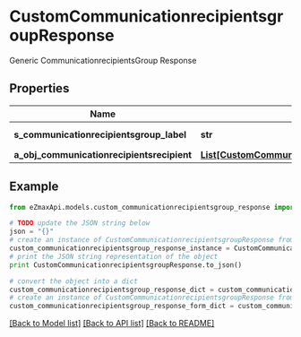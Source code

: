 # CustomCommunicationrecipientsgroupResponse

Generic CommunicationrecipientsGroup Response

## Properties

Name | Type | Description | Notes
------------ | ------------- | ------------- | -------------
**s_communicationrecipientsgroup_label** | **str** | The label for the Communicationrecipientsgroup | 
**a_obj_communicationrecipientsrecipient** | [**List[CustomCommunicationrecipientsrecipientResponse]**](CustomCommunicationrecipientsrecipientResponse.md) |  | 

## Example

```python
from eZmaxApi.models.custom_communicationrecipientsgroup_response import CustomCommunicationrecipientsgroupResponse

# TODO update the JSON string below
json = "{}"
# create an instance of CustomCommunicationrecipientsgroupResponse from a JSON string
custom_communicationrecipientsgroup_response_instance = CustomCommunicationrecipientsgroupResponse.from_json(json)
# print the JSON string representation of the object
print CustomCommunicationrecipientsgroupResponse.to_json()

# convert the object into a dict
custom_communicationrecipientsgroup_response_dict = custom_communicationrecipientsgroup_response_instance.to_dict()
# create an instance of CustomCommunicationrecipientsgroupResponse from a dict
custom_communicationrecipientsgroup_response_form_dict = custom_communicationrecipientsgroup_response.from_dict(custom_communicationrecipientsgroup_response_dict)
```
[[Back to Model list]](../README.md#documentation-for-models) [[Back to API list]](../README.md#documentation-for-api-endpoints) [[Back to README]](../README.md)


